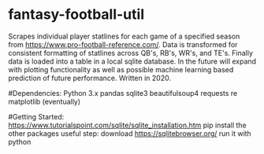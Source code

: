 # fantasy-football-util
Scrapes individual player statlines for each game of a specified season from https://www.pro-football-reference.com/. Data is transformed for consistent formatting of statlines across QB's, RB's, WR's, and TE's. Finally data is loaded into a table in a local sqlite database. In the future will expand with plotting functionality as well as possible machine learning based prediction of future performance. Written in 2020.

#Dependencies:
Python 3.x
pandas
sqlite3
beautifulsoup4
requests
re
matplotlib (eventually)

#Getting Started:
https://www.tutorialspoint.com/sqlite/sqlite_installation.htm
pip install the other packages
useful step: download https://sqlitebrowser.org/
run it with python
